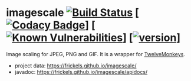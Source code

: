 # imagescale [![Build Status](https://travis-ci.com/frickels/imagescale.svg?branch=master)](https://travis-ci.com/frickels/imagescale) [[![Codacy Badge](https://api.codacy.com/project/badge/Grade/4ad3265b3ba04e36804ea936a212e7dc)](https://www.codacy.com/manual/github-ariel/imagescale)] [[![Known Vulnerabilities](https://snyk.io/test/github/frickels/imagescale/badge.svg?targetFile=pom.xml)](https://snyk.io/test/github/frickels/imagescale?targetFile=pom.xml)] [[![version](https://maven-badges.herokuapp.com/maven-central/info.kuechler.image/scale/badge.svg)](https://search.maven.org/search?q=g:info.kuechler.image%20AND%20a:scale)]

Image scaling for JPEG, PNG and GIF. It is a wrapper for [TwelveMonkeys](https://github.com/haraldk/TwelveMonkeys).

* project data: https://frickels.github.io/imagescale/
* javadoc: https://frickels.github.io/imagescale/apidocs/
